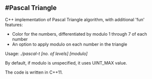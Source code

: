 #Pascal Triangle
---------------
C++ implementation of Pascal Triangle algorithm, with additional 'fun' features:

- Color for the numbers, differentiated by modulo 1 through 7 of each number
- An option to apply modulo on each number in the triangle

Usage: *./pascal-t [no. of levels] [modulo]*

By default, if modulo is unspecified, it uses UINT_MAX value.

The code is written in C++11.
